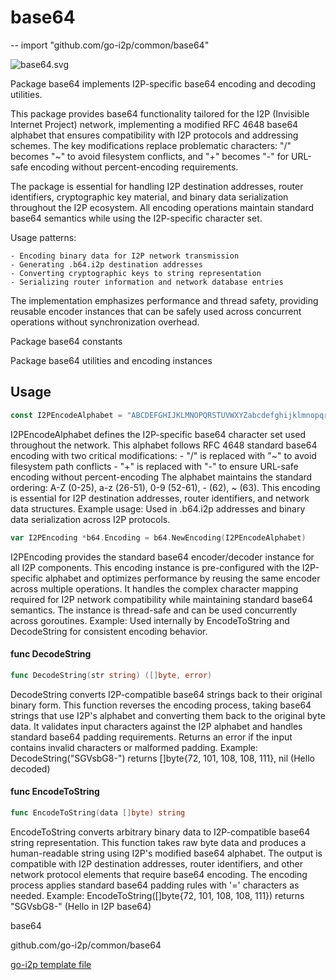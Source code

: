 # base64
--
    import "github.com/go-i2p/common/base64"

![base64.svg](base64.svg)

Package base64 implements I2P-specific base64 encoding and decoding utilities.

This package provides base64 functionality tailored for the I2P (Invisible
Internet Project) network, implementing a modified RFC 4648 base64 alphabet that
ensures compatibility with I2P protocols and addressing schemes. The key
modifications replace problematic characters: "/" becomes "~" to avoid
filesystem conflicts, and "+" becomes "-" for URL-safe encoding without
percent-encoding requirements.

The package is essential for handling I2P destination addresses, router
identifiers, cryptographic key material, and binary data serialization
throughout the I2P ecosystem. All encoding operations maintain standard base64
semantics while using the I2P-specific character set.

Usage patterns:

    - Encoding binary data for I2P network transmission
    - Generating .b64.i2p destination addresses
    - Converting cryptographic keys to string representation
    - Serializing router information and network database entries

The implementation emphasizes performance and thread safety, providing reusable
encoder instances that can be safely used across concurrent operations without
synchronization overhead.


Package base64 constants

Package base64 utilities and encoding instances

## Usage

```go
const I2PEncodeAlphabet = "ABCDEFGHIJKLMNOPQRSTUVWXYZabcdefghijklmnopqrstuvwxyz0123456789-~"
```
I2PEncodeAlphabet defines the I2P-specific base64 character set used throughout
the network. This alphabet follows RFC 4648 standard base64 encoding with two
critical modifications: - "/" is replaced with "~" to avoid filesystem path
conflicts - "+" is replaced with "-" to ensure URL-safe encoding without
percent-encoding The alphabet maintains the standard ordering: A-Z (0-25), a-z
(26-51), 0-9 (52-61), - (62), ~ (63). This encoding is essential for I2P
destination addresses, router identifiers, and network data structures. Example
usage: Used in .b64.i2p addresses and binary data serialization across I2P
protocols.

```go
var I2PEncoding *b64.Encoding = b64.NewEncoding(I2PEncodeAlphabet)
```
I2PEncoding provides the standard base64 encoder/decoder instance for all I2P
components. This encoding instance is pre-configured with the I2P-specific
alphabet and optimizes performance by reusing the same encoder across multiple
operations. It handles the complex character mapping required for I2P network
compatibility while maintaining standard base64 semantics. The instance is
thread-safe and can be used concurrently across goroutines. Example: Used
internally by EncodeToString and DecodeString for consistent encoding behavior.

#### func  DecodeString

```go
func DecodeString(str string) ([]byte, error)
```
DecodeString converts I2P-compatible base64 strings back to their original
binary form. This function reverses the encoding process, taking base64 strings
that use I2P's alphabet and converting them back to the original byte data. It
validates input characters against the I2P alphabet and handles standard base64
padding requirements. Returns an error if the input contains invalid characters
or malformed padding. Example: DecodeString("SGVsbG8-") returns []byte{72, 101,
108, 108, 111}, nil (Hello decoded)

#### func  EncodeToString

```go
func EncodeToString(data []byte) string
```
EncodeToString converts arbitrary binary data to I2P-compatible base64 string
representation. This function takes raw byte data and produces a human-readable
string using I2P's modified base64 alphabet. The output is compatible with I2P
destination addresses, router identifiers, and other network protocol elements
that require base64 encoding. The encoding process applies standard base64
padding rules with '=' characters as needed. Example: EncodeToString([]byte{72,
101, 108, 108, 111}) returns "SGVsbG8-" (Hello in I2P base64)



base64 

github.com/go-i2p/common/base64

[go-i2p template file](/template.md)
